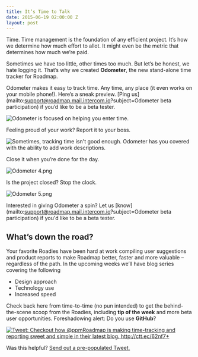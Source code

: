 ```yaml
---
title: It’s Time to Talk
date: 2015-06-19 02:00:00 Z
layout: post
---
```


Time. Time management is the foundation of any efficient project. It’s how we determine how much effort to allot. It might even be the metric that determines how much we’re paid. 

Sometimes we have too little, other times too much. But let’s be honest, we hate logging it. That’s why we created **Odometer**, the new stand-alone time tracker for Roadmap.

Odometer makes it easy to track time. Any time, any place (it even works on your mobile phone!).  Here’s a sneak preview. [Ping us](mailto:support@roadmap.mail.intercom.io?subject=Odometer beta participation) if you’d like to be a beta tester.

![Odometer is focused on helping you enter time.]({{site.baseurl}}/images/media/odometer-1.png)


Feeling proud of your work? Report it to your boss. 

![Sometimes, tracking time isn't good enough. Odometer has you covered with the ability to add work descriptions.]({{site.baseurl}}/images/media/odometer-3.png)


Close it when you’re done for the day. 

![Odometer 4.png]({{site.baseurl}}/images/media/odometer-4.png)


Is the project closed? Stop the clock.  

![Odometer 5.png]({{site.baseurl}}/images/media/odometer-5.png)


Interested in giving Odometer a spin? Let us [know](mailto:support@roadmap.mail.intercom.io?subject=Odometer beta participation) if you'd like to be a beta tester.

## What’s down the road? 

Your favorite Roadies have been hard at work compiling user suggestions and product reports to make Roadmap better, faster and more valuable – regardless of the path. In the upcoming weeks we’ll have blog series covering the following 

- Design approach
- Technology use
- Increased speed

Check back here from time-to-time (no pun intended) to get the behind-the-scene scoop from the Roadies, including **tip of the week** and more beta user opportunities. Foreshadowing alert: Do you use **GitHub**?


<a href="http://ctt.ec/62nf7"><img src="http://clicktotweet.com/img/tweet-graphic-trans.png" alt="Tweet: Checkout how @ppmRoadmap is making time-tracking and reporting sweet and simple in their latest blog. http://ctt.ec/62nf7+" /></a>


Was this helpful? [Send out a pre-populated Tweet.](http://ctt.ec/62nf7)
